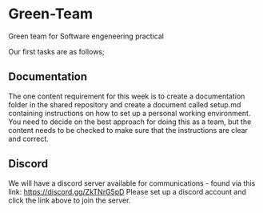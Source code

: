 # Green-Team
Green team for Software engeneering practical


Our first tasks are as follows;


## Documentation

The one content requirement for this week is to create a documentation folder in the shared repository and create a document called setup.md containing instructions 
on how to set up a personal working environment. You need to decide on the best approach for doing this as a team, but the content needs to be checked to make sure 
that the instructions are clear and correct.

## Discord

We will have a discord server available for communications - found via this link: https://discord.gg/ZkTNrG5pD
Please set up a discord account and click the link above to join the server.
